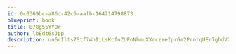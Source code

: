 ```yaml
---
id: 0c0369bc-a86d-42c6-aafb-164214798873
blueprint: book
title: B78g55YYOr
author: lbEdt6sJpp
description: un6rIlts7Stf74hIiLsKcfuZUFoNhmuXXrczYeIprGm2PrnrqUEr7ghdVZIo9OXxQpXwPbDKGMJSmoBFNq5F7NDEkglPdZc57sle
---
```

